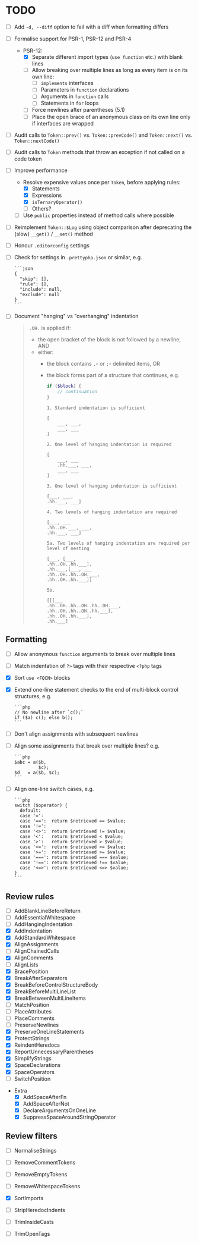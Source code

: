 # TODO

- [ ] Add `-d, --diff` option to fail with a diff when formatting differs
- [ ] Formalise support for PSR-1, PSR-12 and PSR-4
  - PSR-12:
    - [x] Separate different import types (`use function` etc.) with blank lines
    - [ ] Allow breaking over multiple lines as long as every item is on its own line:
      - [ ] `implements` interfaces
      - [ ] Parameters in `function` declarations
      - [ ] Arguments in `function` calls
      - [ ] Statements in `for` loops
    - [ ] Force newlines after parentheses (5.1)
    - [ ] Place the open brace of an anonymous class on its own line only if interfaces are wrapped
- [ ] Audit calls to `Token::prev()` vs. `Token::prevCode()` and `Token::next()` vs. `Token::nextCode()`
- [ ] Audit calls to `Token` methods that throw an exception if not called on a code token
- [ ] Improve performance
  - Resolve expensive values once per `Token`, before applying rules:
    - [x] Statements
    - [x] Expressions
    - [x] `isTernaryOperator()`
    - [ ] Others?
  - [ ] Use `public` properties instead of method calls where possible
- [ ] Reimplement `Token::$Log` using object comparison after deprecating the (slow) `__get()` / `__set()` method
- [ ] Honour `.editorconfig` settings
- [ ] Check for settings in `.prettyphp.json` or similar, e.g.

      ```json
      {
        "skip": [],
        "rule": [],
        "include": null,
        "exclude": null
      }
      ```

- [ ] Document "hanging" vs "overhanging" indentation

  > `.OH.` is applied if:
  >
  > - the open bracket of the block is not followed by a newline, AND
  > - either:
  >   - the block contains `,`- or `;`- delimited items, OR
  >   - the block forms part of a structure that continues, e.g.
  >
  >     ```php
  >     if ($block) {
  >         // continuation
  >     }
  >     ```
  >
  >     ```
  >     1. Standard indentation is sufficient
  >
  >     [
  >         ___, ___,
  >         ___, ___
  >     ]
  >
  >     2. One level of hanging indentation is required
  >
  >     [
  >         ___, ___
  >         .hh.___, ___,
  >         ___, ___
  >     ]
  >
  >     3. One level of hanging indentation is sufficient
  >
  >     [___, ___,
  >     .hh.___, ___]
  >
  >     4. Two levels of hanging indentation are required
  >
  >     [___, ___
  >     .hh..OH.___, ___,
  >     .hh.___, ___]
  >
  >     5a. Two levels of hanging indentation are required per level of nesting
  >
  >     [___, [___,
  >     .hh..OH..hh.___],
  >     .hh.___,[___, ___
  >     .hh..OH..hh..OH.___,
  >     .hh..OH..hh.___]]
  >
  >     5b.
  >
  >     [[[___
  >     .hh..OH..hh..OH..hh..OH.___,
  >     .hh..OH..hh..OH..hh.___],
  >     .hh..OH..hh.___],
  >     .hh.___]
  >     ```

## Formatting

- [ ] Allow anonymous `function` arguments to break over multiple lines
- [ ] Match indentation of `?>` tags with their respective `<?php` tags
- [x] Sort `use <FQCN>` blocks
- [x] Extend one-line statement checks to the end of multi-block control structures, e.g.

      ```php
      // No newline after `c();`
      if ($a) c(); else b();
      ```

- [ ] Don't align assignments with subsequent newlines
- [ ] Align some assignments that break over multiple lines? e.g.

      ```php
      $abc = a($b,
               $c);
      $d   = a($b, $c);
      ```

- [ ] Align one-line switch cases, e.g.

      ```php
      switch ($operator) {
        default:
        case '=':
        case '==':  return $retrieved == $value;
        case '!=':
        case '<>':  return $retrieved != $value;
        case '<':   return $retrieved < $value;
        case '>':   return $retrieved > $value;
        case '<=':  return $retrieved <= $value;
        case '>=':  return $retrieved >= $value;
        case '===': return $retrieved === $value;
        case '!==': return $retrieved !== $value;
        case '<=>': return $retrieved <=> $value;
      }
      ```

## Review rules

- [ ] AddBlankLineBeforeReturn
- [ ] AddEssentialWhitespace
- [ ] AddHangingIndentation
- [x] AddIndentation
- [x] AddStandardWhitespace
- [x] AlignAssignments
- [ ] AlignChainedCalls
- [x] AlignComments
- [ ] AlignLists
- [x] BracePosition
- [x] BreakAfterSeparators
- [x] BreakBeforeControlStructureBody
- [x] BreakBeforeMultiLineList
- [x] BreakBetweenMultiLineItems
- [ ] MatchPosition
- [ ] PlaceAttributes
- [ ] PlaceComments
- [ ] PreserveNewlines
- [x] PreserveOneLineStatements
- [x] ProtectStrings
- [x] ReindentHeredocs
- [x] ReportUnnecessaryParentheses
- [x] SimplifyStrings
- [x] SpaceDeclarations
- [x] SpaceOperators
- [ ] SwitchPosition
- Extra
  - [x] AddSpaceAfterFn
  - [x] AddSpaceAfterNot
  - [x] DeclareArgumentsOnOneLine
  - [x] SuppressSpaceAroundStringOperator

## Review filters

- [ ] NormaliseStrings
- [ ] RemoveCommentTokens
- [ ] RemoveEmptyTokens
- [ ] RemoveWhitespaceTokens
- [x] SortImports
- [ ] StripHeredocIndents
- [ ] TrimInsideCasts
- [ ] TrimOpenTags

